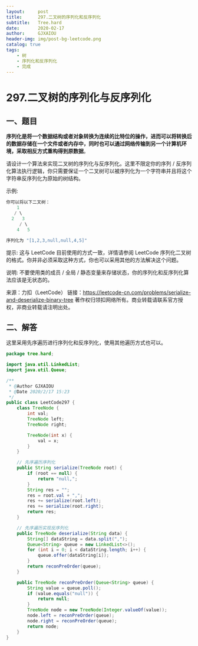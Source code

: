 ```yaml
---
layout:     post
title:      297.二叉树的序列化和反序列化
subtitle:   Tree.hard
date:       2020-02-17
author:     GJXAIOU
header-img: img/post-bg-leetcode.png
catalog: true
tags:
    - 树
	- 序列化和反序列化
	- 完成
---
```


# 297.二叉树的序列化与反序列化

## 一、题目

**序列化是将一个数据结构或者对象转换为连续的比特位的操作，进而可以将转换后的数据存储在一个文件或者内存中，同时也可以通过网络传输到另一个计算机环境，采取相反方式重构得到原数据**。

请设计一个算法来实现二叉树的序列化与反序列化。这里不限定你的序列 / 反序列化算法执行逻辑，你只需要保证一个二叉树可以被序列化为一个字符串并且将这个字符串反序列化为原始的树结构。

示例: 

```java
你可以将以下二叉树：
    1
   / \
  2   3
     / \
    4   5

序列化为 "[1,2,3,null,null,4,5]"
```


提示: 这与 LeetCode 目前使用的方式一致，详情请参阅 LeetCode 序列化二叉树的格式。你并非必须采取这种方式，你也可以采用其他的方法解决这个问题。

说明: 不要使用类的成员 / 全局 / 静态变量来存储状态，你的序列化和反序列化算法应该是无状态的。

来源：力扣（LeetCode）
链接：https://leetcode-cn.com/problems/serialize-and-deserialize-binary-tree
著作权归领扣网络所有。商业转载请联系官方授权，非商业转载请注明出处。

## 二、解答

这里采用先序遍历进行序列化和反序列化，使用其他遍历方式也可以。

```java
package tree.hard;

import java.util.LinkedList;
import java.util.Queue;

/**
 * @Author GJXAIOU
 * @Date 2020/2/17 15:23
 */
public class LeetCode297 {
    class TreeNode {
        int val;
        TreeNode left;
        TreeNode right;

        TreeNode(int x) {
            val = x;
        }
    }

    // 先序遍历序列化
    public String serialize(TreeNode root) {
        if (root == null) {
            return "null,";
        }
        String res = "";
        res = root.val + ",";
        res += serialize(root.left);
        res += serialize(root.right);
        return res;
    }

    // 先序遍历实现反序列化
    public TreeNode deserialize(String data) {
        String[] dataString = data.split(",");
        Queue<String> queue = new LinkedList<>();
        for (int i = 0; i < dataString.length; i++) {
            queue.offer(dataString[i]);
        }
        return reconPreOrder(queue);
    }

    public TreeNode reconPreOrder(Queue<String> queue) {
        String value = queue.poll();
        if (value.equals("null")) {
            return null;
        }
        TreeNode node = new TreeNode(Integer.valueOf(value));
        node.left = reconPreOrder(queue);
        node.right = reconPreOrder(queue);
        return node;
    }
}
```

